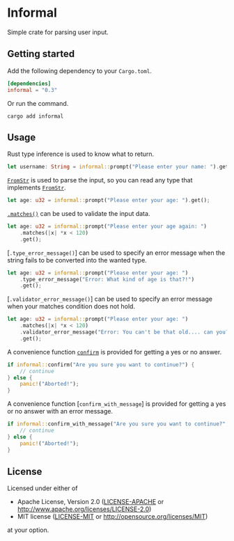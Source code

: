 # Informal

Simple crate for parsing user input.

## Getting started

Add the following dependency to your `Cargo.toml`.

```toml
[dependencies]
informal = "0.3"
```

Or run the command.

```
cargo add informal
```

## Usage

Rust type inference is used to know what to return.

```rust
let username: String = informal::prompt("Please enter your name: ").get();
```

[`FromStr`] is used to parse the input, so you can read any type that
implements [`FromStr`].

```rust
let age: u32 = informal::prompt("Please enter your age: ").get();
```

[`.matches()`] can be used to validate the input data.

```rust
let age: u32 = informal::prompt("Please enter your age again: ")
    .matches(|x| *x < 120)
    .get();
```

[`.type_error_message()`] can be used to specify an error message when the string fails to be converted into the wanted type.

```rust
let age: u32 = informal::prompt("Please enter your age: ")
    .type_error_message("Error: What kind of age is that?!")
    .get();
```

[`.validator_error_message()`] can be used to specify an error message when your matches condition does not hold.

```rust
let age: u32 = informal::prompt("Please enter your age: ")
    .matches(|x| *x < 120)
    .validator_error_message("Error: You can't be that old.... can you?")
    .get();
```

A convenience function [`confirm`] is provided for getting a yes or no
answer.

```rust
if informal::confirm("Are you sure you want to continue?") {
    // continue
} else {
    panic!("Aborted!");
}
```

 A convenience function [`confirm_with_message`] is provided for getting a yes or no
answer with an error message.

```rust
if informal::confirm_with_message("Are you sure you want to continue?", "Please answer with 'yes' or 'no'") {
    // continue
} else {
    panic!("Aborted!");
}
```

[`FromStr`]: https://doc.rust-lang.org/std/str/trait.FromStr.html
[`.matches()`]: struct.Input.html#method.matches
[`confirm`]: fn.confirm.html

## License

Licensed under either of

- Apache License, Version 2.0 ([LICENSE-APACHE](LICENSE-APACHE) or
   http://www.apache.org/licenses/LICENSE-2.0)
- MIT license ([LICENSE-MIT](LICENSE-MIT) or http://opensource.org/licenses/MIT)

at your option.

